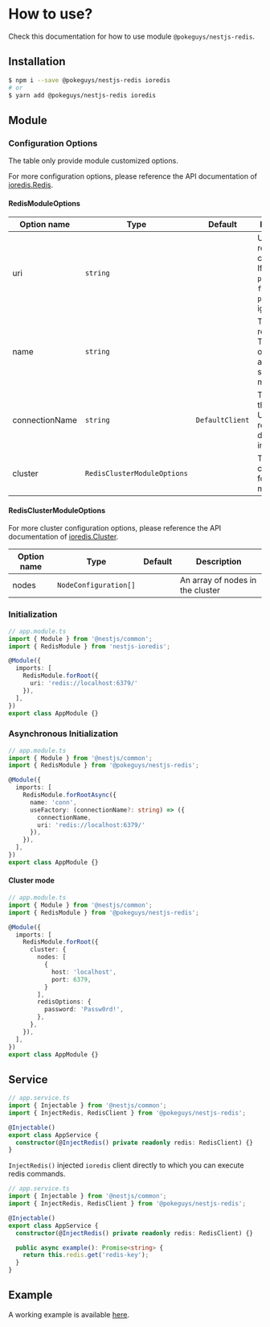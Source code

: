 # How to use?

Check this documentation for how to use module `@pokeguys/nestjs-redis`.

## Installation

```bash
$ npm i --save @pokeguys/nestjs-redis ioredis
# or
$ yarn add @pokeguys/nestjs-redis ioredis
```

## Module

### Configuration Options

The table only provide module customized options.

For more configuration options, please reference the API documentation of [ioredis.Redis](https://github.com/luin/ioredis/blob/master/API.md#new_Redis_new).

#### RedisModuleOptions

| Option name | Type | Default | Description |
|---|---|---|---|
| uri | `string` |  | URL of the redis connection. If set the `port`, `host`, `family`, and `path` will be ignored. |
| name | `string` |  | The name of redis master. This options only available for sentinel mode. |
| connectionName | `string` | `DefaultClient` | The name of the client. Used for redis client dependency injection. |
| cluster | `RedisClusterModuleOptions` |  | The configuration for cluster mode. |

#### RedisClusterModuleOptions

For more cluster configuration options, please reference the API documentation of [ioredis.Cluster](https://github.com/luin/ioredis/blob/master/API.md#new_Cluster_new).

| Option name | Type | Default | Description |
|---|---|---|---|
| nodes | `NodeConfiguration[]` | | An array of nodes in the cluster |

### Initialization

```ts
// app.module.ts
import { Module } from '@nestjs/common';
import { RedisModule } from 'nestjs-ioredis';

@Module({
  imports: [
    RedisModule.forRoot({
      uri: 'redis://localhost:6379/'
    }),
  ],
})
export class AppModule {}
```

### Asynchronous Initialization

```ts
// app.module.ts
import { Module } from '@nestjs/common';
import { RedisModule } from '@pokeguys/nestjs-redis';

@Module({
  imports: [
    RedisModule.forRootAsync({
      name: 'conn',
      useFactory: (connectionName?: string) => ({
        connectionName,
        uri: 'redis://localhost:6379/'
      }),
    }),
  ],
})
export class AppModule {}
```

#### Cluster mode

```ts
// app.module.ts
import { Module } from '@nestjs/common';
import { RedisModule } from '@pokeguys/nestjs-redis';

@Module({
  imports: [
    RedisModule.forRoot({
      cluster: {
        nodes: [
          {
            host: 'localhost',
            port: 6379,
          }
        ],
        redisOptions: {
          password: 'Passw0rd!',
        },
      },
    }),
  ],
})
export class AppModule {}
```

## Service

```ts
// app.service.ts
import { Injectable } from '@nestjs/common';
import { InjectRedis, RedisClient } from '@pokeguys/nestjs-redis';

@Injectable()
export class AppService {
  constructor(@InjectRedis() private readonly redis: RedisClient) {}
}
```

`InjectRedis()` injected `ioredis` client directly to which you can execute redis commands.

```ts
// app.service.ts
import { Injectable } from '@nestjs/common';
import { InjectRedis, RedisClient } from '@pokeguys/nestjs-redis';

@Injectable()
export class AppService {
  constructor(@InjectRedis() private readonly redis: RedisClient) {}

  public async example(): Promise<string> {
    return this.redis.get('redis-key');
  }
}
```

## Example

A working example is available [here](/tests/src).
